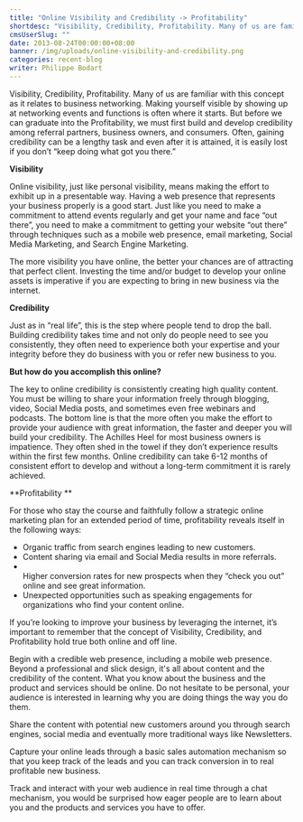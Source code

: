 ```yaml
---
title: "Online Visibility and Credibility -> Profitability"
shortdesc: "Visibility, Credibility, Profitability. Many of us are familiar with this concept as it relates to business networking. Making yourself visible by showing up at networking events and functions is often where it starts. But before we can graduate into the Profitability, we must first build and develop credibility among referral partners, business owners, and consumers. Often, gaining credibility can be a lengthy task and even after it is attained, it is easily lost if you don’t “keep doing what got you there.”"
cmsUserSlug: ""
date: 2013-08-24T00:00:00+08:00
banner: /img/uploads/online-visibility-and-credibility.png
categories: recent-blog
writer: Philippe Bodart
---
```


Visibility, Credibility, Profitability. Many of us are familiar with this concept as it relates to business networking. Making yourself visible by showing up at networking events and functions is often where it starts. But before we can graduate into the Profitability, we must first build and develop credibility among referral partners, business owners, and consumers. Often, gaining credibility can be a lengthy task and even after it is attained, it is easily lost if you don’t “keep doing what got you there.”

**Visibility**

Online visibility, just like personal visibility, means making the effort to exhibit up in a presentable way. Having a web presence that represents your business properly is a good start. Just like you need to make a commitment to attend events regularly and get your name and face “out there”, you need to make a commitment to getting your website “out there” through techniques such as a mobile web presence, email marketing, Social Media Marketing, and Search Engine Marketing.

The more visibility you have online, the better your chances are of attracting that perfect client. Investing the time and/or budget to develop your online assets is imperative if you are expecting to bring in new business via the internet.
 
**Credibility**

Just as in “real life”, this is the step where people tend to drop the ball. Building credibility takes time and not only do people need to see you consistently, they often need to experience both your expertise and your integrity before they do business with you or refer new business to you.

**But how do you accomplish this online?**

The key to online credibility is consistently creating high quality content. You must be willing to share your information freely through blogging, video, Social Media posts, and sometimes even free webinars and podcasts. The bottom line is that the more often you make the effort to provide your audience with great information, the faster and deeper you will build your credibility. The Achilles Heel for most business owners is impatience. They often shed in the towel if they don’t experience results within the first few months. Online credibility can take 6-12 months of consistent effort to develop and without a long-term commitment it is rarely achieved.

**Profitability **

For those who stay the course and faithfully follow a strategic online marketing plan for an extended period of time, profitability reveals itself in the following ways: 
<ul class="circle-list"><li>Organic traffic from search engines leading to new customers.</li><li>Content sharing via email and Social Media results in more referrals.<li></li>Higher conversion rates for new prospects when they “check you out” online and see great information.</li><li>Unexpected opportunities such as speaking engagements for organizations who find your content online.</li></ul>

If you’re looking to improve your business by leveraging the internet, it’s important to remember that the concept of Visibility, Credibility, and Profitability hold true both online and off line.

Begin with a credible web presence, including a mobile web presence. Beyond a professional and slick design, it's all about content and the credibility of the content. What you know about the business and the product and services should be online. Do not hesitate to be personal, your audience is interested in learning why you are doing things the way you do them.

Share the content with potential new customers around you through search engines, social media and eventually more traditional ways like Newsletters.

Capture your online leads through a basic sales automation mechanism so that you keep track of the leads and you can track conversion in to real profitable new business.

Track and interact with your web audience in real time through a chat mechanism, you would be surprised how eager people are to learn about you and the products and services you have to offer.